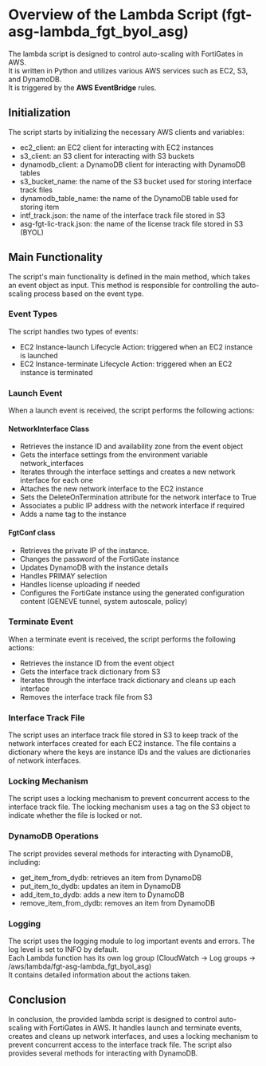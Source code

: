 # Overview of the Lambda Script (fgt-asg-lambda_fgt_byol_asg)

The lambda script is designed to control auto-scaling with FortiGates in AWS. <br>
It is written in Python and utilizes various AWS services such as EC2, S3, and DynamoDB.<br>
It is triggered by the **AWS EventBridge** rules.

## Initialization
The script starts by initializing the necessary AWS clients and variables:

- ec2_client: an EC2 client for interacting with EC2 instances
- s3_client: an S3 client for interacting with S3 buckets
- dynamodb_client: a DynamoDB client for interacting with DynamoDB tables
- s3_bucket_name: the name of the S3 bucket used for storing interface track files
- dynamodb_table_name: the name of the DynamoDB table used for storing item
- intf_track.json: the name of the interface track file stored in S3
- asg-fgt-lic-track.json: the name of the license track file stored in S3 (BYOL)

## Main Functionality
The script's main functionality is defined in the main method, which takes an event object as input. This method is responsible for controlling the auto-scaling process based on the event type.
### Event Types
The script handles two types of events:

- EC2 Instance-launch Lifecycle Action: triggered when an EC2 instance is launched
- EC2 Instance-terminate Lifecycle Action: triggered when an EC2 instance is terminated

### Launch Event
When a launch event is received, the script performs the following actions:
#### NetworkInterface Class
- Retrieves the instance ID and availability zone from the event object
- Gets the interface settings from the environment variable network_interfaces
- Iterates through the interface settings and creates a new network interface for each one
- Attaches the new network interface to the EC2 instance
- Sets the DeleteOnTermination attribute for the network interface to True
- Associates a public IP address with the network interface if required
- Adds a name tag to the instance
#### FgtConf class
- Retrieves the private IP of the instance.
- Changes the password of the FortiGate instance
- Updates DynamoDB with the instance details
- Handles PRIMAY selection
- Handles license uploading if needed
- Configures the FortiGate instance using the generated configuration content (GENEVE tunnel, system autoscale, policy)

### Terminate Event
When a terminate event is received, the script performs the following actions:
- Retrieves the instance ID from the event object
- Gets the interface track dictionary from S3
- Iterates through the interface track dictionary and cleans up each interface
- Removes the interface track file from S3

### Interface Track File
The script uses an interface track file stored in S3 to keep track of the network interfaces created for each EC2 instance. The file contains a dictionary where the keys are instance IDs and the values are dictionaries of network interfaces.

### Locking Mechanism
The script uses a locking mechanism to prevent concurrent access to the interface track file. The locking mechanism uses a tag on the S3 object to indicate whether the file is locked or not.

### DynamoDB Operations
The script provides several methods for interacting with DynamoDB, including:

- get_item_from_dydb: retrieves an item from DynamoDB
- put_item_to_dydb: updates an item in DynamoDB
- add_item_to_dydb: adds a new item to DynamoDB
- remove_item_from_dydb: removes an item from DynamoDB

### Logging
The script uses the logging module to log important events and errors. The log level is set to INFO by default. <br>
Each Lambda function has its own log group (CloudWatch -> Log groups -> /aws/lambda/fgt-asg-lambda_fgt_byol_asg) <br>
It contains detailed information about the actions taken.

## Conclusion
In conclusion, the provided lambda script is designed to control auto-scaling with FortiGates in AWS. It handles launch and terminate events, creates and cleans up network interfaces, and uses a locking mechanism to prevent concurrent access to the interface track file. The script also provides several methods for interacting with DynamoDB.